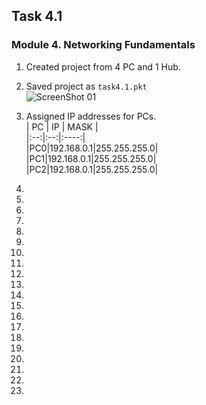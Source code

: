 ## Task 4.1
### Module 4. Networking Fundamentals

1. Created project from 4 PC and 1 Hub.  

2. Saved project as `task4.1.pkt`  
![ScreenShot 01](https://github.com/nigth/DevOps_online_Kyiv_2020Q3Q4/blob/master/m2/task4.1/shots/01.png "ScreenShot 01")  

3. Assigned IP addresses for PCs.  
| PC | IP | MASK |  
|:--:|:--:|:----:|  
|PC0|192.168.0.1|255.255.255.0|  
|PC1|192.168.0.1|255.255.255.0|  
|PC2|192.168.0.1|255.255.255.0|  

4. 

5. 

6. 

7. 

8. 

9. 

10. 

11. 

12. 

13. 

14. 

15. 

16. 

17. 

18. 

19. 

20. 

21. 

22. 

23. 


 


